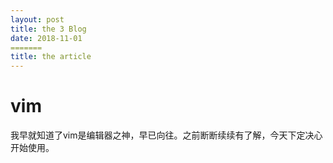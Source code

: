 ```yaml
---
layout: post
title: the 3 Blog 
date: 2018-11-01
=======
title: the article
---
```

# vim
我早就知道了vim是编辑器之神，早已向往。之前断断续续有了解，今天下定决心开始使用。
